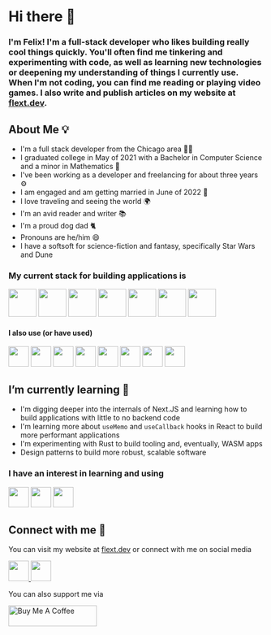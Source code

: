 # Hi there 👋

### I'm Felix! I'm a full-stack developer who likes building really cool things quickly. You'll often find me tinkering and experimenting with code, as well as learning new technologies or deepening my understanding of things I currently use. When I'm not coding, you can find me reading or playing video games. I also write and publish articles on my website at [flext.dev](https://flext.dev).

## About Me 💡

- I'm a full stack developer from the Chicago area 👨‍💻
- I graduated college in May of 2021 with a Bachelor in Computer Science and a minor in Mathematics 📜
- I've been working as a developer and freelancing for about three years ⚙️
- I am engaged and am getting married in June of 2022 💍
- I love traveling and seeing the world 🌍
- I'm an avid reader and writer 📚
- I'm a proud dog dad 🐈
- Pronouns are he/him 😄
- I have a softsoft for science-fiction and fantasy, specifically Star Wars and Dune

### My current stack for building applications is

<p align="left">
<img src="https://cdn.jsdelivr.net/gh/devicons/devicon/icons/typescript/typescript-original.svg" width="55" height="55" />
<img src="https://cdn.jsdelivr.net/gh/devicons/devicon/icons/react/react-original.svg" width="55" height="55" />
<img src="https://cdn.jsdelivr.net/gh/devicons/devicon/icons/nextjs/nextjs-original.svg" width="55" height="55" />
<img src="https://cdn.jsdelivr.net/gh/devicons/devicon/icons/postgresql/postgresql-original.svg" width="55" height="55" />
<img src="https://cdn.jsdelivr.net/gh/devicons/devicon/icons/mysql/mysql-original.svg" width="55" height="55" />
<img src="https://cdn.jsdelivr.net/gh/devicons/devicon/icons/docker/docker-plain.svg" width="55" height="v" />
<img src="https://cdn.jsdelivr.net/gh/devicons/devicon/icons/vscode/vscode-original.svg" width="55" height="55" />
</p>

#### I also use (or have used)
<p align="left">
  <img src="https://cdn.jsdelivr.net/gh/devicons/devicon/icons/javascript/javascript-original.svg" width="40" height="40" />
  <img src="https://cdn.jsdelivr.net/gh/devicons/devicon/icons/csharp/csharp-original.svg" width="40" height="40" />
  <img src="https://cdn.jsdelivr.net/gh/devicons/devicon/icons/python/python-original.svg" width="40" height="40" />
  <img src="https://cdn.jsdelivr.net/gh/devicons/devicon/icons/microsoftsqlserver/microsoftsqlserver-plain.svg" width="40" height="40" />
  <img src="https://cdn.jsdelivr.net/gh/devicons/devicon/icons/dotnetcore/dotnetcore-original.svg" width="40" height="40" />
  <img src="https://cdn.jsdelivr.net/gh/devicons/devicon/icons/java/java-original.svg" width="40" height="40" />
  <img src="https://cdn.jsdelivr.net/gh/devicons/devicon/icons/django/django-original.svg" width="40" height="40" />
  <img src="https://cdn.jsdelivr.net/gh/devicons/devicon/icons/angularjs/angularjs-original.svg" width="40" height="40" />
</p>

## I’m currently learning 🌱

- I'm digging deeper into the internals of Next.JS and learning how to build applications with little to no backend code
- I'm learning more about `useMemo` and `useCallback` hooks in React to build more performant applications
- I'm experimenting with Rust to build tooling and, eventually, WASM apps
- Design patterns to build more robust, scalable software

### I have an interest in learning and using
<p align="left">
  <img src="https://cdn.jsdelivr.net/gh/devicons/devicon/icons/rust/rust-plain.svg" width="40" height="40" />
  <img src="https://cdn.jsdelivr.net/gh/devicons/devicon/icons/elixir/elixir-original.svg" width="40" height="40" />
  <img src="https://cdn.jsdelivr.net/gh/devicons/devicon/icons/go/go-original-wordmark.svg" width="40" height="40" />
</p>

## Connect with me 📱

You can visit my website at [flext.dev](https://flext.dev) or connect with me on social media

<p align="left">
  <a href="https://twitter.com/FelixTellmann" target="_blank" rel="noreferrer">
    <img src="https://cdn.jsdelivr.net/gh/devicons/devicon/icons/twitter/twitter-original.svg" width="40" height="40" />
  </a>
  <a href="https://www.facebook.com/FelixTellmann" target="_blank" rel="noreferrer">
    <img src="https://cdn.jsdelivr.net/gh/devicons/devicon/icons/facebook/facebook-original.svg" width="40" height="40" />
  </a>
</p>



You can also support me via

<a href="https://buymeacoffee.com/FelixTellmann" target="_blank"><img src="https://cdn.buymeacoffee.com/buttons/default-orange.png" alt="Buy Me A Coffee" height="41" width="174"></a>

<!--
**FelixTellmann/FelixTellmann** is a ✨ _special_ ✨ repository because its `README.md` (this file) appears on your GitHub profile.

Here are some ideas to get you started:

- 🔭 I’m currently working on ...
- 🌱 I’m currently learning ...
- 👯 I’m looking to collaborate on ...
- 🤔 I’m looking for help with ...
- 💬 Ask me about ...
- 📫 How to reach me: ...
- 😄 Pronouns: ...
- ⚡ Fun fact: ...
-->

